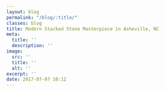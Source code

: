 ```yaml
---
layout: blog
permalink: "/blog/:title/"
classes: blog
title: Modern Stacked Stone Masterpiece in Asheville, NC
meta:
  title: ''
  description: ''
image:
  src: ''
  title: ''
  alt: ''
excerpt: ''
date: 2017-07-07 10:12
---
```

